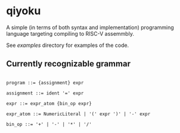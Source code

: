 # qiyoku

A simple (in terms of both syntax and implementation) programming language targeting compiling to RISC-V assemmbly.

See *examples* directory for examples of the code.

## Currently recognizable grammar

```bnf

program ::= {assignment} expr

assignment ::= ident '=' expr

expr ::= expr_atom {bin_op expr}

expr_atom ::= NumericLiteral | '(' expr ')' | '-' expr

bin_op ::= '+' | '-' | '*' | '/'

```
